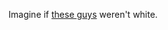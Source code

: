 Imagine if <a href="https://twitter.com/andrewkimmel/status/1219243461695737857">these guys</a> weren't white.
